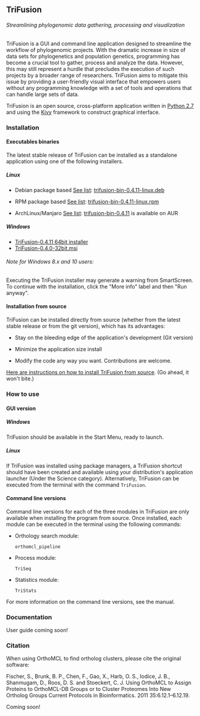 ## TriFusion
###### Streamlining phylogenomic data gathering, processing and visualization

TriFusion is a GUI and command line application designed to streamline the workflow of phylogenomic projects. With the dramatic increase in size of data sets for phylogenetics and population genetics, programming has become a crucial tool to gather, process and analyze the data. However, this may still represent a hurdle that precludes the execution of such projects by a broader range of researchers. TriFusion aims to mitigate this issue by providing a user-friendly visual interface that empowers users without any programming knowledge with a set of tools and operations that can handle large sets of data.

TriFusion is an open source, cross-platform application written in [Python 2.7](https://www.python.org/) and using the [Kivy](https://github.com/kivy/kivy) framework to construct graphical interface.

### Installation

#### Executables binaries

The latest stable release of TriFusion can be installed as a standalone application using one of the following installers.

##### Linux

- Debian package based [See list](https://en.wikipedia.org/wiki/Category:Debian-based_distributions): [trifusion-bin-0.4.11-linux.deb](https://github.com/ODiogoSilva/TriFusion/releases/download/0.4.11/trifusion-bin-0.4.11-linux.deb)

- RPM package based [See list](https://en.wikipedia.org/wiki/Category:RPM-based_Linux_distributions): [trifusion-bin-0.4.11-linux.rpm](https://github.com/ODiogoSilva/TriFusion/releases/download/0.4.11/trifusion-bin-0.4.11-linux.rpm)

- ArchLinux/Manjaro [See list](https://wiki.archlinux.org/index.php/Arch_based_distributions): [trifusion-bin-0.4.11](https://aur.archlinux.org/packages/trifusion-bin/) is available on AUR

##### Windows

- [TriFusion-0.4.11 64bit installer](https://github.com/ODiogoSilva/TriFusion/releases/download/0.4.11/TriFusion-0.4.11-windows64.msi)
- [TriFusion-0.4.0-32bit.msi]()

###### Note for Windows 8.x and 10 users:

Executing the TriFusion installer may generate a warning from SmartScreen. To continue with the installation, click the "More info" label and then "Run anyway".

#### Installation from source

TriFusion can be installed directly from source (whether from the latest stable release or from the git version), which has its advantages:

- Stay on the bleeding edge of the application's development (Git version)

- Minimize the application size install

- Modify the code any way you want. Contributions are welcome.


[Here are instructions on how to install TriFusion from source](https://github.com/ODiogoSilva/TriFusion/wiki/Install_from_source). (Go ahead, it won't bite.)

### How to use

#### GUI version

##### Windows

TriFusion should be available in the Start Menu, ready to launch.

##### Linux

If TriFusion was installed using package managers, a TriFusion shortcut should have been created and available using your distribution's application launcher (Under the Science category). Alternatively, TriFusion can be executed from the terminal with the command `TriFusion`.

#### Command line versions

Command line versions for each of the three modules in TriFusion are only available when installing the program from source. Once installed, each module can be executed in the terminal using the following commands:

- Orthology search module:

    `orthomcl_pipeline`

- Process module:

    `TriSeq`

- Statistics module:

    `TriStats`

For more information on the command line versions, see the manual.

### Documentation

User guide coming soon!

### Citation

When using OrthoMCL to find ortholog clusters, please cite the original software:

Fischer, S., Brunk, B. P., Chen, F., Gao, X., Harb, O. S., Iodice, J. B., Shanmugam, D., Roos, D. S. and Stoeckert, C. J. Using OrthoMCL to Assign Proteins to OrthoMCL-DB Groups or to Cluster Proteomes Into New Ortholog Groups Current Protocols in Bioinformatics. 2011 35:6.12.1–6.12.19.

Coming soon!
